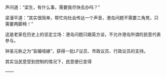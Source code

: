 声问道：“梁生，有什么事，需要我尽快去办吗？”

梁漫平道：“其实很简单，帮忙向社会传达一个声音，港岛问题不需要三角凳，只需要两脚椅！”

这是老家在历史上的坚定立场：港岛问题只跟英方谈，不允许港岛所谓的民意代表参与。

钟圣元称之为“盲婚哑嫁”，获得一批LF议员、市政议员、行政议员的支持。

其实当民意受到控制的情况下，民意便已变得

——

